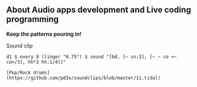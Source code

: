 ## About Audio apps development and Live coding programming


**Keep the patterns pouring in!**


Sound clip


	d1 $ every 8 (linger "0.75") $ sound "[bd, [~ sn:3], [~ ~ co <~ co>/3], hh*2 hh:1/4]]"
	
	[Pop/Rock drums](https://github.com/pd3v/soundclips/blob/master/11.tidal)

